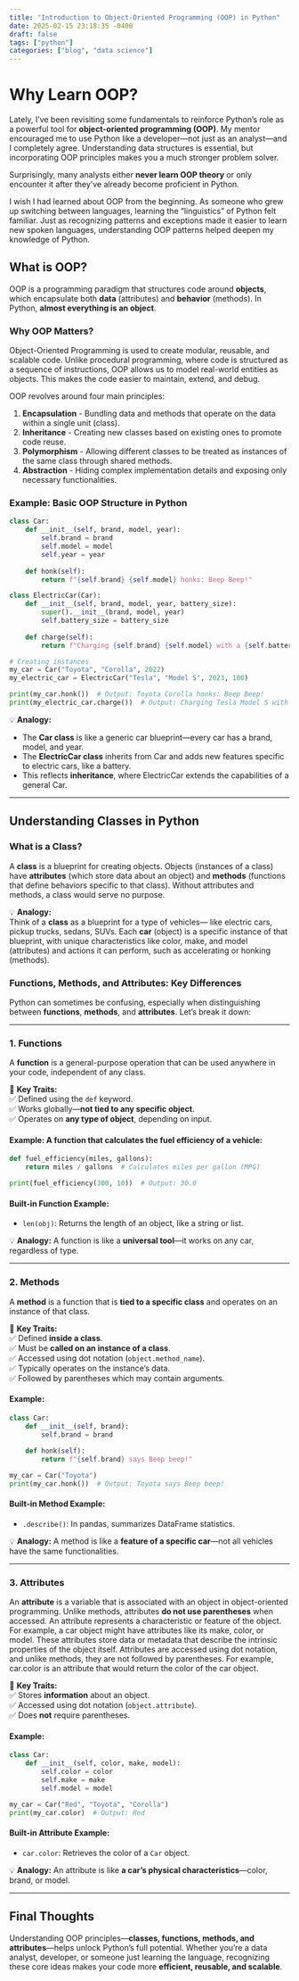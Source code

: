 ```yaml
---
title: "Introduction to Object-Oriented Programming (OOP) in Python"
date: 2025-02-15 23:18:35 -0400
draft: false
tags: ["python"]
categories: ["blog", "data science"]
---
```


# **Why Learn OOP?**

Lately, I’ve been revisiting some fundamentals to reinforce Python’s role as a powerful tool for **object-oriented programming (OOP)**. My mentor encouraged me to use Python like a developer—not just as an analyst—and I completely agree. Understanding data structures is essential, but incorporating OOP principles makes you a much stronger problem solver.

Surprisingly, many analysts either **never learn OOP theory** or only encounter it after they’ve already become proficient in Python.

I wish I had learned about OOP from the beginning. As someone who grew up switching between languages, learning the “linguistics” of Python felt familiar. Just as recognizing patterns and exceptions made it easier to learn new spoken languages, understanding OOP patterns helped deepen my knowledge of Python.

## **What is OOP?**

OOP is a programming paradigm that structures code around **objects**, which encapsulate both **data** (attributes) and **behavior** (methods). In Python, **almost everything is an object**.

### **Why OOP Matters?**

Object-Oriented Programming is used to create modular, reusable, and scalable code. Unlike procedural programming, where code is structured as a sequence of instructions, OOP allows us to model real-world entities as objects. This makes the code easier to maintain, extend, and debug.

OOP revolves around four main principles:
1. **Encapsulation** - Bundling data and methods that operate on the data within a single unit (class).
2. **Inheritance** - Creating new classes based on existing ones to promote code reuse.
3. **Polymorphism** - Allowing different classes to be treated as instances of the same class through shared methods.
4. **Abstraction** - Hiding complex implementation details and exposing only necessary functionalities.

### **Example: Basic OOP Structure in Python**
```python
class Car:
    def __init__(self, brand, model, year):
        self.brand = brand
        self.model = model
        self.year = year
    
    def honk(self):
        return f"{self.brand} {self.model} honks: Beep Beep!"

class ElectricCar(Car):
    def __init__(self, brand, model, year, battery_size):
        super().__init__(brand, model, year)
        self.battery_size = battery_size
    
    def charge(self):
        return f"Charging {self.brand} {self.model} with a {self.battery_size}-kWh battery."

# Creating instances
my_car = Car("Toyota", "Corolla", 2022)
my_electric_car = ElectricCar("Tesla", "Model S", 2023, 100)

print(my_car.honk())  # Output: Toyota Corolla honks: Beep Beep!
print(my_electric_car.charge())  # Output: Charging Tesla Model S with a 100-kWh battery.
```
💡 **Analogy:**
- The **Car class** is like a generic car blueprint—every car has a brand, model, and year.
- The **ElectricCar class** inherits from Car and adds new features specific to electric cars, like a battery.
- This reflects **inheritance**, where ElectricCar extends the capabilities of a general Car.

---

## **Understanding Classes in Python**

### **What is a Class?**
A **class** is a blueprint for creating objects. Objects (instances of a class) have **attributes** (which store data about an object) and **methods** (functions that define behaviors specific to that class). Without attributes and methods, a class would serve no purpose.

💡 **Analogy:**  
Think of a **class** as a blueprint for a type of vehicles— like electric cars, pickup trucks, sedans, SUVs. Each **car** (object) is a specific instance of that blueprint, with unique characteristics like color, make, and model (attributes) and actions it can perform, such as accelerating or honking (methods).

### **Functions, Methods, and Attributes: Key Differences**

Python can sometimes be confusing, especially when distinguishing between **functions**, **methods**, and **attributes**. Let’s break it down:

---

### **1. Functions**
A **function** is a general-purpose operation that can be used anywhere in your code, independent of any class.

📌 **Key Traits:**  
✅ Defined using the `def` keyword.  
✅ Works globally—**not tied to any specific object**.  
✅ Operates on **any type of object**, depending on input.

#### **Example:** A function that calculates the fuel efficiency of a vehicle:
```python
def fuel_efficiency(miles, gallons):
    return miles / gallons  # Calculates miles per gallon (MPG)

print(fuel_efficiency(300, 10))  # Output: 30.0
```
#### **Built-in Function Example:**  
- `len(obj)`: Returns the length of an object, like a string or list.

💡 **Analogy:** A function is like a **universal tool**—it works on any car, regardless of type.

---

### **2. Methods**
A **method** is a function that is **tied to a specific class** and operates on an instance of that class.

📌 **Key Traits:**  
✅ Defined **inside a class**.  
✅ Must be **called on an instance of a class**.  
✅ Accessed using dot notation (`object.method_name`).  
✅ Typically operates on the instance’s data.  
✅ Followed by parentheses which may contain arguments.

#### **Example:**
```python
class Car:
    def __init__(self, brand):
        self.brand = brand
    
    def honk(self):
        return f"{self.brand} says Beep beep!"

my_car = Car("Toyota")
print(my_car.honk())  # Output: Toyota says Beep beep!
```
#### **Built-in Method Example:**  
- `.describe()`: In pandas, summarizes DataFrame statistics.

💡 **Analogy:** A method is like a **feature of a specific car**—not all vehicles have the same functionalities.

---

### **3. Attributes**
An **attribute** is a variable that is associated with an object in object-oriented programming. Unlike methods, attributes **do not use parentheses** when accessed. An attribute represents a characteristic or feature of the object. For example, a car object might have attributes like its make, color, or model. These attributes store data or metadata that describe the intrinsic properties of the object itself. Attributes are accessed using dot notation, and unlike methods, they are not followed by parentheses. For example, car.color is an attribute that would return the color of the car object.

📌 **Key Traits:**  
✅ Stores **information** about an object.  
✅ Accessed using dot notation (`object.attribute`).  
✅ Does **not** require parentheses.

#### **Example:**
```python
class Car:
    def __init__(self, color, make, model):
        self.color = color
        self.make = make
        self.model = model

my_car = Car("Red", "Toyota", "Corolla")
print(my_car.color)  # Output: Red
```
#### **Built-in Attribute Example:**  
- `car.color`: Retrieves the color of a `Car` object.

💡 **Analogy:** An attribute is like **a car’s physical characteristics**—color, brand, or model.

---

## **Final Thoughts**
Understanding OOP principles—**classes, functions, methods, and attributes**—helps unlock Python’s full potential. Whether you’re a data analyst, developer, or someone just learning the language, recognizing these core ideas makes your code more **efficient, reusable, and scalable**.
